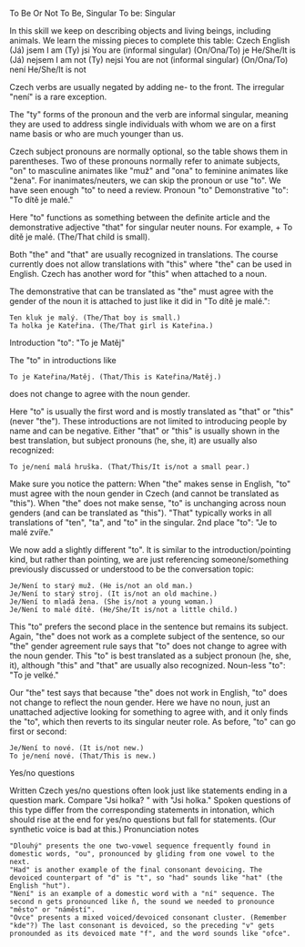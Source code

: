To Be Or Not To Be, Singular
To be: Singular

In this skill we keep on describing objects and living beings, including animals. We learn the missing pieces to complete this table:
Czech 	English
(Já) jsem 	I am
(Ty) jsi 	You are (informal singular)
(On/Ona/To) je 	He/She/It is
(Já) nejsem 	I am not
(Ty) nejsi 	You are not (informal singular)
(On/Ona/To) není 	He/She/It is not

Czech verbs are usually negated by adding ne- to the front. The irregular "není" is a rare exception.

The "ty" forms of the pronoun and the verb are informal singular, meaning they are used to address single individuals with whom we are on a first name basis or who are much younger than us.

Czech subject pronouns are normally optional, so the table shows them in parentheses. Two of these pronouns normally refer to animate subjects, "on" to masculine animates like "muž" and "ona" to feminine animates like "žena". For inanimates/neuters, we can skip the pronoun or use "to". We have seen enough "to" to need a review.
Pronoun "to"
Demonstrative "to": "To dítě je malé."

Here "to" functions as something between the definite article and the demonstrative adjective "that" for singular neuter nouns. For example, + To dítě je malé. (The/That child is small).

Both "the" and "that" are usually recognized in translations. The course currently does not allow translations with "this" where "the" can be used in English. Czech has another word for "this" when attached to a noun.

The demonstrative that can be translated as "the" must agree with the gender of the noun it is attached to just like it did in "To dítě je malé.":

    Ten kluk je malý. (The/That boy is small.)
    Ta holka je Kateřina. (The/That girl is Kateřina.)

Introduction "to": "To je Matěj"

The "to" in introductions like

    To je Kateřina/Matěj. (That/This is Kateřina/Matěj.)

does not change to agree with the noun gender.

Here "to" is usually the first word and is mostly translated as "that" or "this" (never "the"). These introductions are not limited to introducing people by name and can be negative. Either "that" or "this" is usually shown in the best translation, but subject pronouns (he, she, it) are usually also recognized:

    To je/není malá hruška. (That/This/It is/not a small pear.)

Make sure you notice the pattern: When "the" makes sense in English, "to" must agree with the noun gender in Czech (and cannot be translated as "this"). When "the" does not make sense, "to" is unchanging across noun genders (and can be translated as "this"). "That" typically works in all translations of "ten", "ta", and "to" in the singular.
2nd place "to": "Je to malé zvíře."

We now add a slightly different "to". It is similar to the introduction/pointing kind, but rather than pointing, we are just referencing someone/something previously discussed or understood to be the conversation topic:

    Je/Není to starý muž. (He is/not an old man.)
    Je/Není to starý stroj. (It is/not an old machine.)
    Je/Není to mladá žena. (She is/not a young woman.)
    Je/Není to malé dítě. (He/She/It is/not a little child.)

This "to" prefers the second place in the sentence but remains its subject. Again, "the" does not work as a complete subject of the sentence, so our "the" gender agreement rule says that "to" does not change to agree with the noun gender. This "to" is best translated as a subject pronoun (he, she, it), although "this" and "that" are usually also recognized.
Noun-less "to": "To je velké."

Our "the" test says that because "the" does not work in English, "to" does not change to reflect the noun gender. Here we have no noun, just an unattached adjective looking for something to agree with, and it only finds the "to", which then reverts to its singular neuter role. As before, "to" can go first or second:

    Je/Není to nové. (It is/not new.)
    To je/není nové. (That/This is new.)

Yes/no questions

Written Czech yes/no questions often look just like statements ending in a question mark. Compare "Jsi holka? " with "Jsi holka." Spoken questions of this type differ from the corresponding statements in intonation, which should rise at the end for yes/no questions but fall for statements. (Our synthetic voice is bad at this.)
Pronunciation notes

    "Dlouhý" presents the one two-vowel sequence frequently found in domestic words, "ou", pronounced by gliding from one vowel to the next.
    "Had" is another example of the final consonant devoicing. The devoiced counterpart of "d" is "t", so "had" sounds like "hat" (the English "hut").
    "Není" is an example of a domestic word with a "ní" sequence. The second n gets pronounced like ň, the sound we needed to pronounce "město" or "náměstí".
    "Ovce" presents a mixed voiced/devoiced consonant cluster. (Remember "kde"?) The last consonant is devoiced, so the preceding "v" gets pronounded as its devoiced mate "f", and the word sounds like "ofce".
